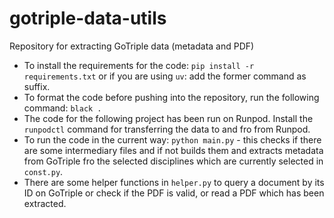 # gotriple-data-utils

Repository for extracting GoTriple data (metadata and PDF)

- To install the requirements for the code: `pip install -r requirements.txt` or if you are using `uv`: add the former command as suffix.
- To format the code before pushing into the repository, run the following command: `black .`
- The code for the following project has been run on Runpod. Install the `runpodctl` command for transferring the data to and fro from Runpod.
- To run the code in the current way: `python main.py` - this checks if there are some intermediary files and if not builds them and extracts metadata from GoTriple fro the selected disciplines which are currently selected in `const.py`.
- There are some helper functions in `helper.py` to query a document by its ID on GoTriple or check if the PDF is valid, or read a PDF which has been extracted.